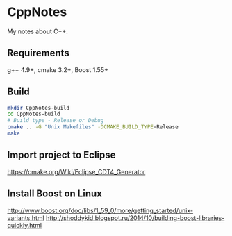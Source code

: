 CppNotes
========

My notes about C++.

## Requirements
g++ 4.9+, cmake 3.2+, Boost 1.55+

## Build

``` bash
mkdir CppNotes-build
cd CppNotes-build
# Build type - Release or Debug
cmake .. -G "Unix Makefiles" -DCMAKE_BUILD_TYPE=Release
make
```

## Import project to Eclipse
https://cmake.org/Wiki/Eclipse_CDT4_Generator

## Install Boost on Linux
http://www.boost.org/doc/libs/1_59_0/more/getting_started/unix-variants.html
http://shoddykid.blogspot.ru/2014/10/building-boost-libraries-quickly.html
